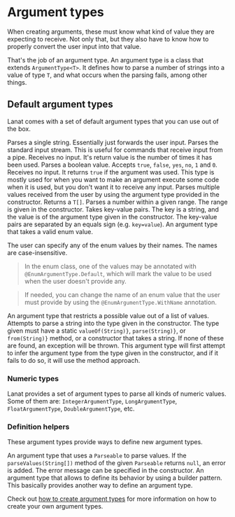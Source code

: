 # Argument types

When creating arguments, these must know what kind of value they are expecting to receive. Not only that, but they
also have to know how to properly convert the user input into that value.

That's the job of an argument type. An argument type is a class that extends `ArgumentType<T>`. It defines how
to parse a number of strings into a value of type `T`, and what occurs when the parsing fails, among other things.


## Default argument types

Lanat comes with a set of default argument types that you can use out of the box.

<deflist>

<def title="StringArgumentType" id="StringArgumentType">
	Parses a single string. Essentially just forwards the user input.
</def>

<def title="StdinArgumentType" id="StdinArgumentType">
	Parses the standard input stream. This is useful for commands that receive input from a pipe.
</def>

<def title="CounterArgumentType" id="CounterArgumentType">
	Receives no input. It's return value is the number of times it has been used.
</def>

<def title="BooleanArgumentType" id="BooleanArgumentType">
	Parses a boolean value. Accepts <code>true</code>, <code>false</code>, <code>yes</code>, <code>no</code>, <code>1</code> and <code>0</code>.
</def>

<def title="ActionArgumentType" id="ActionArgumentType">
	Receives no input. It returns <code>true</code> if the argument was used. This type is mostly used for when you want
	to make an argument execute some code when it is used, but you don't want it to receive any input.
</def>

<def title="TupleArgumentType" id="TupleArgumentType">
	Parses multiple values received from the user by using the argument type provided in the constructor.
	Returns a <code>T[]</code>.
</def>

<def title="NumberRangeArgumentType" id="NumberRangeArgumentType">
	Parses a number within a given range. The range is given in the constructor.
</def>

<def title="KeyValuesArgumentType" id="KeyValuesArgumentType">
	Takes key-value pairs. The key is a string, and the value is of the argument type given in the
	constructor. The key-value pairs are separated by an equals sign (e.g. <code>key=value</code>).
</def>

<def title="EnumArgumentType" id="EnumArgumentType">
	An argument type that takes a valid enum value.
	<p>
		The user can specify any of the enum values by their names.
		The names are case-insensitive.
	</p>

	
> In the enum class, one of the values may be annotated with <code>@EnumArgumentType.Default</code>, which will mark
> the value to be used when the user doesn't provide any.

> If needed, you can change the name of an enum value that the user must provide by using the
> <code>@EnumArgumentType.WithName</code> annotation.

</def>

<def title="OptListArgumentType" id="OptListArgumentType">
	An argument type that restricts a possible value out of a list of values.
</def>

<def title="TryParseArgumentType" id="TryParseArgumentType">
	Attempts to parse a string into the type given in the constructor.
	The type given must have a static <code>valueOf(String)}</code>, <code>parse(String)}</code>, or
	<code>from(String)}</code> method, or a constructor that takes a string.
	If none of these are found, an exception will be thrown.
	<tip>
		This argument type will first attempt to infer the argument type from the type given in the constructor,
		and if it fails to do so, it will use the method approach.
	</tip>
</def>

</deflist>


### Numeric types

Lanat provides a set of argument types to parse all kinds of numeric values. Some of them are: <code>IntegerArgumentType</code>,
<code>LongArgumentType</code>, <code>FloatArgumentType</code>, <code>DoubleArgumentType</code>, etc.


### Definition helpers

These argument types provide ways to define new argument types.

<deflist>

<def title="FromParseableArgumentType" id="FromParseableArgumentType">
	An argument type that uses a <code>Parseable</code> to parse values. If the <code>parseValues(String[])</code>
	method of the given <code>Parseable</code> returns <code>null</code>, an error is added.
	The error message can be specified in the constructor.
</def>

<def title="SimpleArgumentType" id="SimpleArgumentType">
	An argument type that allows to define its behavior by using a builder pattern. This basically provides another
	way to define an argument type.
</def>

</deflist>

Check out [how to create argument types](Creating-an-argument-type.md#other-ways-of-creating-an-argument-type) for more 
information on how to create your own argument types.